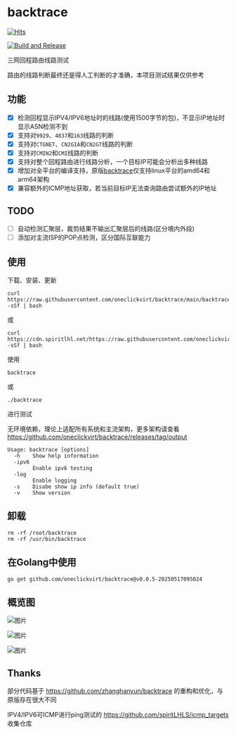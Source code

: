 # backtrace

[![Hits](https://hits.spiritlhl.net/backtrace.svg?action=hit&title=Hits&title_bg=%23555555&count_bg=%230eecf8&edge_flat=false)](https://hits.spiritlhl.net)

[![Build and Release](https://github.com/oneclickvirt/backtrace/actions/workflows/main.yaml/badge.svg)](https://github.com/oneclickvirt/backtrace/actions/workflows/main.yaml)

三网回程路由线路测试

路由的线路判断最终还是得人工判断的才准确，本项目测试结果仅供参考

## 功能

- [x] 检测回程显示IPV4/IPV6地址时的线路(使用1500字节的包)，不显示IP地址时显示ASN检测不到
- [x] 支持对```9929```、```4837```和```163```线路的判断
- [x] 支持对```CTGNET```、```CN2GIA```和```CN2GT```线路的判断
- [x] 支持对```CMIN2```和```CMI```线路的判断
- [x] 支持对整个回程路由进行线路分析，一个目标IP可能会分析出多种线路
- [x] 增加对全平台的编译支持，原版[backtrace](https://github.com/zhanghanyun/backtrace)仅支持linux平台的amd64和arm64架构
- [x] 兼容额外的ICMP地址获取，若当前目标IP无法查询路由尝试额外的IP地址

## TODO

- [ ] 自动检测汇聚层，裁剪结果不输出汇聚层后的线路(区分境内外段)
- [ ] 添加对主流ISP的POP点检测，区分国际互联能力

## 使用

下载、安装、更新

```shell
curl https://raw.githubusercontent.com/oneclickvirt/backtrace/main/backtrace_install.sh -sSf | bash
```

或

```
curl https://cdn.spiritlhl.net/https://raw.githubusercontent.com/oneclickvirt/backtrace/main/backtrace_install.sh -sSf | bash
```

使用

```
backtrace
```

或

```
./backtrace
```

进行测试

无环境依赖，理论上适配所有系统和主流架构，更多架构请查看 https://github.com/oneclickvirt/backtrace/releases/tag/output

```
Usage: backtrace [options]
  -h    Show help information
  -ipv6
        Enable ipv6 testing
  -log
        Enable logging
  -s    Disabe show ip info (default true)
  -v    Show version
```

## 卸载

```
rm -rf /root/backtrace
rm -rf /usr/bin/backtrace
```

## 在Golang中使用

```
go get github.com/oneclickvirt/backtrace@v0.0.5-20250517095024
```

## 概览图

![图片](https://github.com/oneclickvirt/backtrace/assets/103393591/4688f99f-0f02-486f-8ffc-78d30f2c2f95)

![图片](https://github.com/oneclickvirt/backtrace/assets/103393591/2812a47d-4e6b-4091-9bb9-596af6c3c8bc)

![图片](https://github.com/oneclickvirt/backtrace/assets/103393591/2e5cc625-e0da-41ff-85ff-9d21c01114a3)

## Thanks

部分代码基于 https://github.com/zhanghanyun/backtrace 的重构和优化，与原版存在很大不同

IPV4/IPV6可ICMP进行ping测试的 https://github.com/spiritLHLS/icmp_targets 收集仓库
